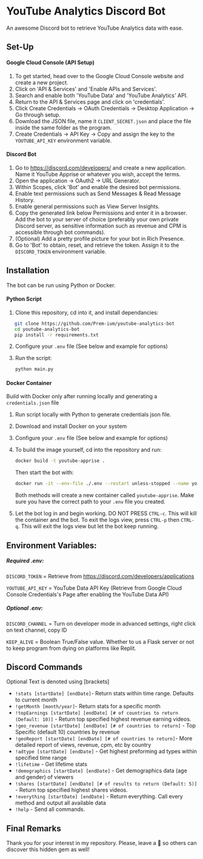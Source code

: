 # YouTube Analytics Discord Bot

An awesome Discord bot to retrieve YouTube Analytics data with ease.

## Set-Up

#### Google Cloud Console (API Setup)

1. To get started, head over to the Google Cloud Console website and create a new project.
2. Click on 'API & Services' and 'Enable APIs and Services'.
3. Search and enable both 'YouTube Data' and 'YouTube Analytics' API.
4. Return to the API & Services page and click on 'credentials'.
5. Click Create Credentials -> OAuth Credentials -> Desktop Application -> Go through setup.
6. Download the JSON file, name it `CLIENT_SECRET.json` and place the file inside the same folder as the program.
7. Create Credentials -> API Key -> Copy and assign the key to the `YOUTUBE_API_KEY` environment variable.

#### Discord Bot

1. Go to https://discord.com/developers/ and create a new application. Name it YouTube Apprise or whatever you wish, accept the terms.
2. Open the application -> OAuth2 -> URL Generator.
3. Within Scopes, click 'Bot' and enable the desired bot permissions.
4. Enable text permissions such as Send Messages & Read Message History. 
5. Enable general permissions such as View Server Insights.
6. Copy the generated link below Permissions and enter it in a browser. Add the bot to your server of choice (preferably your own private Discord server, as sensitive information such as revenue and CPM is accessible through bot commands).
7. (Optional) Add a pretty profile picture for your bot in Rich Presence.
8. Go to 'Bot' to obtain, reset, and retrieve the token. Assign it to the `DISCORD_TOKEN` environment variable.

## Installation

The bot can be run using Python or Docker.
#### Python Script
1. Clone this repository, cd into it, and install dependancies:
```sh
   git clone https://github.com/Prem-ium/youtube-analytics-bot
   cd youtube-analytics-bot
   pip install -r requirements.txt
   ```
2. Configure your `.env` file (See below and example for options)
3. Run the script:

    ```sh
    python main.py
   ```
#### Docker Container
Build with Docker only after running locally and generating a `credentials.json` file
1. Run script locally with Python to generate credentials json file.
2. Download and install Docker on your system
3. Configure your `.env` file (See below and example for options)
4. To build the image yourself, cd into the repository and run:
   ```sh
   docker build -t youtube-apprise .
   ```
   Then start the bot with:
   ```sh
   docker run -it --env-file ./.env --restart unless-stopped --name youtube-apprise youtube-apprise
   ```
   Both methods will create a new container called `youtube-apprise`. Make sure you have the correct path to your `.env` file you created.

5. Let the bot log in and begin working. DO NOT PRESS `CTRL-c`. This will kill the container and the bot. To exit the logs view, press `CTRL-p` then `CTRL-q`. This will exit the logs view but let the bot keep running.


## Environment Variables:
##### Required .env:
`DISCORD_TOKEN` = Retrieve from https://discord.com/developers/applications


`YOUTUBE_API_KEY` = YouTube Data API Key (Retrieve from Google Cloud Console Credentials's Page after enabling the YouTube Data API)
##### Optional .env:
`DISCORD_CHANNEL` = Turn on developer mode in advanced settings, right click on text channel, copy ID

`KEEP_ALIVE` = Boolean True/False value. Whether to us a Flask server or not to keep program from dying on platforms like Replit.

## Discord Commands
Optional Text is denoted using [brackets]
- `!stats [startDate] [endDate]`- Return stats within time range. Defaults to current month
- `!getMonth [month/year]`- Return stats for a specific month
- `!topEarnings [startDate] [endDate] [# of countries to return (Default: 10)]` - Return top specified highest revenue earning videos.
- `!geo_revenue [startDate] [endDate] [# of countries to return]` - Top Specific (default 10) countries by revenue
- `!geoReport [startDate] [endDate] [# of countries to return]`- More detailed report of views, revenue, cpm, etc by country
- `!adtype [startDate] [endDate]` - Get highest preforming ad types within specified time range
- `!lifetime` - Get lifetime stats
- `!demographics [startDate] [endDate]` - Get demographics data (age and gender) of viewers
- `!shares [startDate] [endDate] [# of results to return (Default: 5)]` - Return top specified highest shares videos.
- `!everything [startDate] [endDate]` - Return everything. Call every method and output all available data
- `!help` - Send all commands.


## Final Remarks
Thank you for your interest in my repository. 
Please, leave a :star2: so others can discover this hidden gem as well!